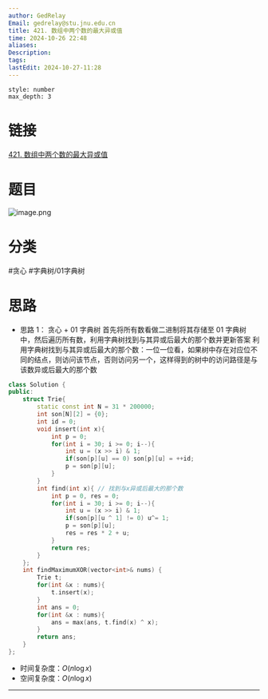 ```yaml
---
author: GedRelay
Email: gedrelay@stu.jnu.edu.cn
title: 421. 数组中两个数的最大异或值
time: 2024-10-26 22:48
aliases: 
Description: 
tags: 
lastEdit: 2024-10-27-11:28
---
```


```toc
style: number
max_depth: 3
```

# 链接
[421. 数组中两个数的最大异或值](https://leetcode.cn/problems/maximum-xor-of-two-numbers-in-an-array/) 

# 题目
![image.png](https://ged-pic-bed.oss-cn-guangzhou.aliyuncs.com/img/202410262248681.png)


# 分类
#贪心 #字典树/01字典树 

# 思路
- 思路 1：
贪心 + 01 字典树
首先将所有数看做二进制将其存储至 01 字典树中，然后遍历所有数，利用字典树找到与其异或后最大的那个数并更新答案
利用字典树找到与其异或后最大的那个数：一位一位看，如果树中存在对应位不同的结点，则访问该节点，否则访问另一个，这样得到的树中的访问路径是与该数异或后最大的那个数


```cpp
class Solution {
public:
    struct Trie{
        static const int N = 31 * 200000;
        int son[N][2] = {0};
        int id = 0;
        void insert(int x){
            int p = 0;
            for(int i = 30; i >= 0; i--){
                int u = (x >> i) & 1;
                if(son[p][u] == 0) son[p][u] = ++id;
                p = son[p][u];
            }
        }
        int find(int x){ // 找到与x异或后最大的那个数
            int p = 0, res = 0;
            for(int i = 30; i >= 0; i--){
                int u = (x >> i) & 1;
                if(son[p][u ^ 1] != 0) u^= 1;
                p = son[p][u];
                res = res * 2 + u;
            }
            return res;
        }
    };
    int findMaximumXOR(vector<int>& nums) {
        Trie t;
        for(int &x : nums){
            t.insert(x);
        }
        int ans = 0;
        for(int &x : nums){
            ans = max(ans, t.find(x) ^ x);
        }
        return ans;
    }
};
```


- 时间复杂度：${O\left( n\log x \right)  }$ 
- 空间复杂度：${O\left( n\log x \right)  }$ 


---

